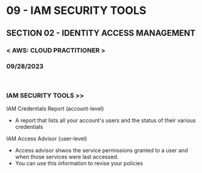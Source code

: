 # 09 - IAM SECURITY TOOLS

## SECTION 02 - IDENTITY ACCESS MANAGEMENT <br>

### < AWS: CLOUD PRACTITIONER > <br>

### 09/28/2023 <br>

<br>

### IAM SECURITY TOOLS >>

IAM Credentials Report (account-level)

- A report that lists all your account's users and the status of their various credentials

IAM Access Advisor (user-level)

- Access advisor shwos the service permissions granted to a user and when those services were last accessed.
- You can use this information to revise your policies
  <br>
